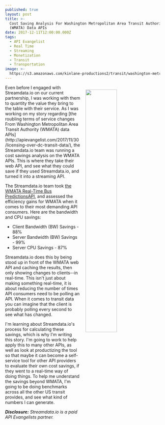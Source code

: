 ```yaml
---
published: true
layout: post
title: >-
  Cost Saving Analysis For Washington Metropolitan Area Transit Authority
  (WMATA) Data APIs
date: 2017-12-11T12:00:00.000Z
tags:
  - API Evangelist
  - Real Time
  - Streaming
  - Monetization
  - Transit
  - Transportation
image: >-
  https://s3.amazonaws.com/kinlane-productions2/transit/washington-metropolitan-area-transit-authority-api.pn
---
```

<p><img src="https://s3.amazonaws.com/kinlane-productions2/transit/washington-metropolitan-area-transit-authority-api.png" align="right" width="45%" style="padding: 15px;" /></p>Even before I engaged with Streamdata.io on our current partnership, I was working with them to quantity the value they bring to the table with their service. As I was working on my story regarding [the roubling terms of service changes From Washington Metropolitan Area Transit Authority (WMATA) data APIs](http://apievangelist.com/2017/11/30/licensing-over-dc-transit-data/), the Streamdata.io team was running a cost savings analysis on the WMATA APIs. This is where they take their web API, and see what they could save if they used Streamdata.io, and turned it into a streaming API.

The Streamdata.io team took [the WMATA Real-Time Bus PredictionsAPI](https://developer.wmata.com/docs/services/5476365e031f590f38092508/operations/5476365e031f5909e4fe331e), and assessed the efficiency gains for WMATA when it comes to their most demanding API consumers. Here are the bandwidth and CPU savings:

- Client Bandwidth (BW) Savings - 88%
- Server Bandwidth (BW) Savings - 99%
- Server CPU Savings - 87%

Streamdata.io does this by being stood up in front of the WMATA web API and caching the results, then only showing changes to clients--in real-time. This isn't just about making something real-time, it is about reducing the number of times API consumers need to be polling an API. When it comes to transit data you can imagine that the client is probably polling every second to see what has changed.

I'm learning about Streamdata.io's process for calculating these savings, which is why I'm writing this story. I'm going to work to help apply this to many other APIs, as well as look at productizing the tool so that maybe it can become a self-service tool for other API providers to evaluate their own cost savings, if they went to a real-time way of doing things. To help me understand the savings beyond WMATA, I'm going to be doing benchmarks across all the other US transit provides, and see what kind of numbers I can generate.

_**Disclosure:** Streamdata.io is a paid API Evangelists partner._
